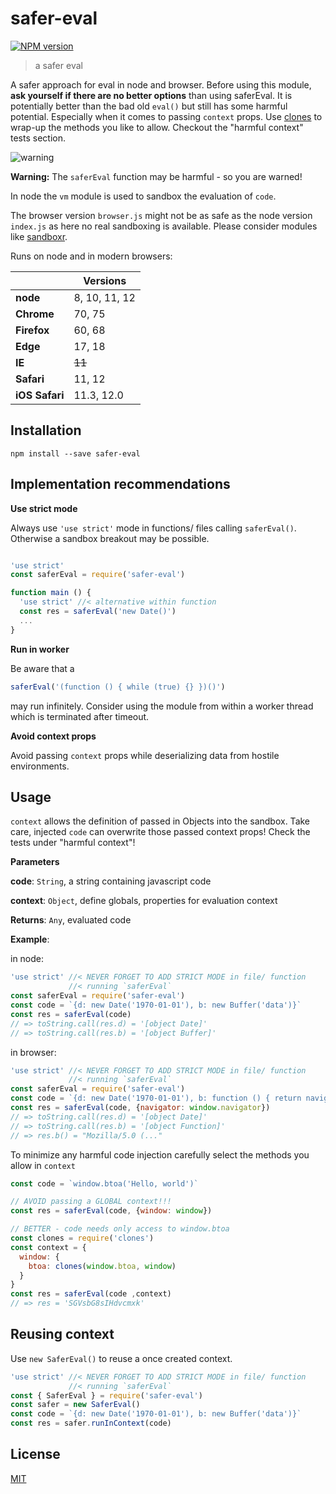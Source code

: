 # safer-eval

[![NPM version](https://badge.fury.io/js/safer-eval.svg)](https://www.npmjs.com/package/safer-eval/)

> a safer eval

A safer approach for eval in node and browser. Before using this module, **ask
yourself if there are no better options** than using saferEval.
It is potentially better than the bad old `eval()` but still has some harmful potential.
Especially when it comes to passing `context` props.
Use [clones][] to wrap-up the methods you like to allow.
Checkout the "harmful context" tests section.

![warning](https://raw.githubusercontent.com/commenthol/safer-eval/master/warning.png)

**Warning:** The `saferEval` function may be harmful - so you are warned!

In node the `vm` module is used to sandbox the evaluation of `code`.

The browser version `browser.js` might not be as safe as the node version
`index.js` as here no real sandboxing is available. Please consider modules like
[sandboxr](https://www.npmjs.com/package/sandboxr).

Runs on node and in modern browsers:

|                | Versions |
| ---            | ---      |
| **node**       | 8, 10, 11, 12 |
| **Chrome**     | 70, 75 |
| **Firefox**    | 60, 68 |
| **Edge**       | 17, 18 |
| **IE**         | ~~11~~ |
| **Safari**     | 11, 12|
| **iOS Safari** | 11.3, 12.0 |

## Installation

```
npm install --save safer-eval
```

## Implementation recommendations

**Use strict mode**

Always use `'use strict'` mode in functions/ files calling `saferEval()`.
Otherwise a sandbox breakout may be possible.

```js

'use strict'
const saferEval = require('safer-eval')

function main () {
  'use strict' //< alternative within function
  const res = saferEval('new Date()')
  ...
}

```

**Run in worker**

Be aware that a

```js
saferEval('(function () { while (true) {} })()')
```

may run
infinitely. Consider using the module from within a worker thread which is terminated
after timeout.

**Avoid context props**

Avoid passing `context` props while deserializing data from hostile environments.

## Usage

`context` allows the definition of passed in Objects into the sandbox.
Take care, injected `code` can overwrite those passed context props!
Check the tests under "harmful context"!

**Parameters**

**code**: `String`, a string containing javascript code

**context**: `Object`, define globals, properties for evaluation context

**Returns**: `Any`, evaluated code

**Example**:

in node:

```js
'use strict' //< NEVER FORGET TO ADD STRICT MODE in file/ function
             //< running `saferEval`
const saferEval = require('safer-eval')
const code = `{d: new Date('1970-01-01'), b: new Buffer('data')}`
const res = saferEval(code)
// => toString.call(res.d) = '[object Date]'
// => toString.call(res.b) = '[object Buffer]'
```

in browser:

```js
'use strict' //< NEVER FORGET TO ADD STRICT MODE in file/ function
             //< running `saferEval`
const saferEval = require('safer-eval')
const code = `{d: new Date('1970-01-01'), b: function () { return navigator.userAgent }`
const res = saferEval(code, {navigator: window.navigator})
// => toString.call(res.d) = '[object Date]'
// => toString.call(res.b) = '[object Function]'
// => res.b() = "Mozilla/5.0 (..."
```

To minimize any harmful code injection carefully select the methods you allow in `context`

```js
const code = `window.btoa('Hello, world')`

// AVOID passing a GLOBAL context!!!
const res = saferEval(code, {window: window})

// BETTER - code needs only access to window.btoa
const clones = require('clones')
const context = {
  window: {
    btoa: clones(window.btoa, window)
  }
}
const res = saferEval(code ,context)
// => res = 'SGVsbG8sIHdvcmxk'
```

## Reusing context

Use `new SaferEval()` to reuse a once created context.

```js
'use strict' //< NEVER FORGET TO ADD STRICT MODE in file/ function
             //< running `saferEval`
const { SaferEval } = require('safer-eval')
const safer = new SaferEval()
const code = `{d: new Date('1970-01-01'), b: new Buffer('data')}`
const res = safer.runInContext(code)
```

## License

[MIT](./LICENSE)

[clones]: https://github.com/commenthol/clones

